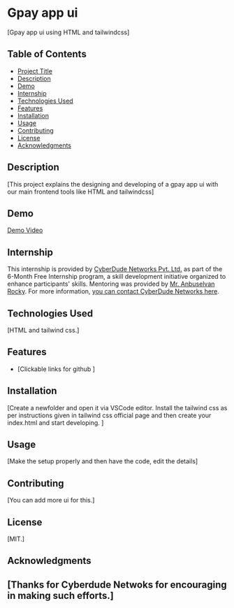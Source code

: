 # Gpay app ui

[Gpay app ui using HTML and tailwindcss]

## Table of Contents

- [Project Title](#project-title)
- [Description](#description)
- [Demo](#demo)
- [Internship](#internship)
- [Technologies Used](#technologies-used)
- [Features](#features)
- [Installation](#installation)
- [Usage](#usage)
- [Contributing](#contributing)
- [License](#license)
- [Acknowledgments](#acknowledgments)

## Description

[This project explains the designing and developing of a gpay app ui with our main frontend tools like HTML and tailwindcss]

## Demo

[Demo Video](https://bearcin46.github.io/gpay-ui-tailwindcss/)

## Internship

This internship is provided by [CyberDude Networks Pvt. Ltd.](https://youtube.com/cyberdudenetworks) as part of the 6-Month Free Internship program, a skill development initiative organized to enhance participants' skills. Mentoring was provided by [Mr. Anbuselvan Rocky](https://instagram.com/anbuselvanrocky). For more information, [you can contact CyberDude Networks here](https://cyberdudenetworks.com).

## Technologies Used

[HTML and tailwind css.]

## Features

- [Clickable links for github ]

## Installation

[Create a newfolder and open it via VSCode editor. Install the tailwind css as per instructions given in tailwind css official page and then create your index.html and start developing. ]

## Usage

[Make the setup properly and then have the code, edit the details]

## Contributing

[You can add more ui for this.]

## License

[MIT.]

## Acknowledgments

## [Thanks for Cyberdude Netwoks for encouraging in making such efforts.]

